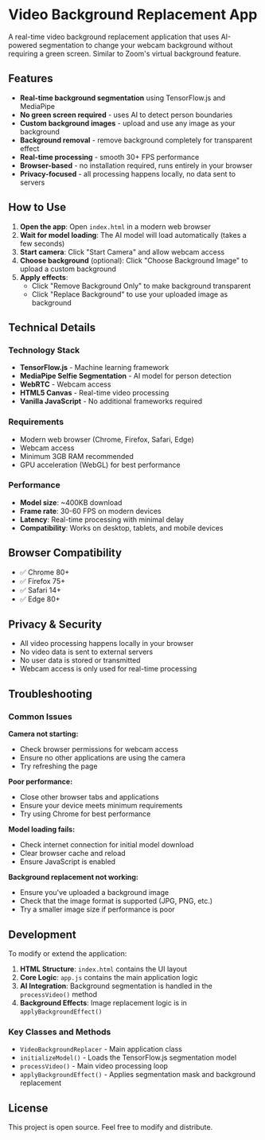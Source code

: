 # Video Background Replacement App

A real-time video background replacement application that uses AI-powered segmentation to change your webcam background without requiring a green screen. Similar to Zoom's virtual background feature.

## Features

- **Real-time background segmentation** using TensorFlow.js and MediaPipe
- **No green screen required** - uses AI to detect person boundaries
- **Custom background images** - upload and use any image as your background
- **Background removal** - remove background completely for transparent effect
- **Real-time processing** - smooth 30+ FPS performance
- **Browser-based** - no installation required, runs entirely in your browser
- **Privacy-focused** - all processing happens locally, no data sent to servers

## How to Use

1. **Open the app**: Open `index.html` in a modern web browser
2. **Wait for model loading**: The AI model will load automatically (takes a few seconds)
3. **Start camera**: Click "Start Camera" and allow webcam access
4. **Choose background** (optional): Click "Choose Background Image" to upload a custom background
5. **Apply effects**:
   - Click "Remove Background Only" to make background transparent
   - Click "Replace Background" to use your uploaded image as background

## Technical Details

### Technology Stack
- **TensorFlow.js** - Machine learning framework
- **MediaPipe Selfie Segmentation** - AI model for person detection
- **WebRTC** - Webcam access
- **HTML5 Canvas** - Real-time video processing
- **Vanilla JavaScript** - No additional frameworks required

### Requirements
- Modern web browser (Chrome, Firefox, Safari, Edge)
- Webcam access
- Minimum 3GB RAM recommended
- GPU acceleration (WebGL) for best performance

### Performance
- **Model size**: ~400KB download
- **Frame rate**: 30-60 FPS on modern devices
- **Latency**: Real-time processing with minimal delay
- **Compatibility**: Works on desktop, tablets, and mobile devices

## Browser Compatibility

- ✅ Chrome 80+
- ✅ Firefox 75+
- ✅ Safari 14+
- ✅ Edge 80+

## Privacy & Security

- All video processing happens locally in your browser
- No video data is sent to external servers
- No user data is stored or transmitted
- Webcam access is only used for real-time processing

## Troubleshooting

### Common Issues

**Camera not starting:**
- Check browser permissions for webcam access
- Ensure no other applications are using the camera
- Try refreshing the page

**Poor performance:**
- Close other browser tabs and applications
- Ensure your device meets minimum requirements
- Try using Chrome for best performance

**Model loading fails:**
- Check internet connection for initial model download
- Clear browser cache and reload
- Ensure JavaScript is enabled

**Background replacement not working:**
- Ensure you've uploaded a background image
- Check that the image format is supported (JPG, PNG, etc.)
- Try a smaller image size if performance is poor

## Development

To modify or extend the application:

1. **HTML Structure**: `index.html` contains the UI layout
2. **Core Logic**: `app.js` contains the main application logic
3. **AI Integration**: Background segmentation is handled in the `processVideo()` method
4. **Background Effects**: Image replacement logic is in `applyBackgroundEffect()`

### Key Classes and Methods

- `VideoBackgroundReplacer` - Main application class
- `initializeModel()` - Loads the TensorFlow.js segmentation model
- `processVideo()` - Main video processing loop
- `applyBackgroundEffect()` - Applies segmentation mask and background replacement

## License

This project is open source. Feel free to modify and distribute.